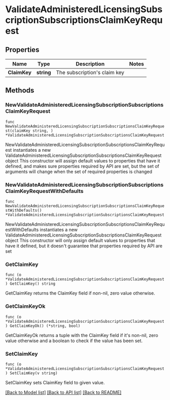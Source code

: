 # ValidateAdministeredLicensingSubscriptionSubscriptionsClaimKeyRequest

## Properties

Name | Type | Description | Notes
------------ | ------------- | ------------- | -------------
**ClaimKey** | **string** | The subscription&#39;s claim key | 

## Methods

### NewValidateAdministeredLicensingSubscriptionSubscriptionsClaimKeyRequest

`func NewValidateAdministeredLicensingSubscriptionSubscriptionsClaimKeyRequest(claimKey string, ) *ValidateAdministeredLicensingSubscriptionSubscriptionsClaimKeyRequest`

NewValidateAdministeredLicensingSubscriptionSubscriptionsClaimKeyRequest instantiates a new ValidateAdministeredLicensingSubscriptionSubscriptionsClaimKeyRequest object
This constructor will assign default values to properties that have it defined,
and makes sure properties required by API are set, but the set of arguments
will change when the set of required properties is changed

### NewValidateAdministeredLicensingSubscriptionSubscriptionsClaimKeyRequestWithDefaults

`func NewValidateAdministeredLicensingSubscriptionSubscriptionsClaimKeyRequestWithDefaults() *ValidateAdministeredLicensingSubscriptionSubscriptionsClaimKeyRequest`

NewValidateAdministeredLicensingSubscriptionSubscriptionsClaimKeyRequestWithDefaults instantiates a new ValidateAdministeredLicensingSubscriptionSubscriptionsClaimKeyRequest object
This constructor will only assign default values to properties that have it defined,
but it doesn't guarantee that properties required by API are set

### GetClaimKey

`func (o *ValidateAdministeredLicensingSubscriptionSubscriptionsClaimKeyRequest) GetClaimKey() string`

GetClaimKey returns the ClaimKey field if non-nil, zero value otherwise.

### GetClaimKeyOk

`func (o *ValidateAdministeredLicensingSubscriptionSubscriptionsClaimKeyRequest) GetClaimKeyOk() (*string, bool)`

GetClaimKeyOk returns a tuple with the ClaimKey field if it's non-nil, zero value otherwise
and a boolean to check if the value has been set.

### SetClaimKey

`func (o *ValidateAdministeredLicensingSubscriptionSubscriptionsClaimKeyRequest) SetClaimKey(v string)`

SetClaimKey sets ClaimKey field to given value.



[[Back to Model list]](../README.md#documentation-for-models) [[Back to API list]](../README.md#documentation-for-api-endpoints) [[Back to README]](../README.md)


